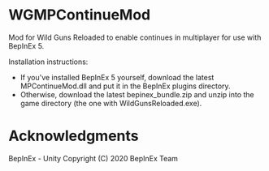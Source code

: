 # WGMPContinueMod
Mod for Wild Guns Reloaded to enable continues in multiplayer for use with BepInEx 5.

Installation instructions:
- If you've installed BepInEx 5 yourself, download the latest MPContinueMod.dll and put it in the BepInEx plugins directory.
- Otherwise, download the latest bepinex_bundle.zip and unzip into the game directory (the one with WildGunsReloaded.exe).


# Acknowledgments
BepInEx - Unity 
Copyright (C) 2020 BepInEx Team
